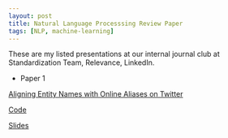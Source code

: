 ```yaml
---
layout: post
title: Natural Language Processsing Review Paper
tags: [NLP, machine-learning]
---
```


These are my listed presentations at our internal journal club at Standardization Team, Relevance, LinkedIn.

- Paper 1

[Aligning Entity Names with Online Aliases on Twitter](http://www.aclweb.org/anthology/W17-1104)

[Code](https://github.com/nchambers/aliases)

[Slides](https://htmlpreview.github.io/?https://github.com/wangruinju/Learning_Material/blob/master/Paper%20Review/Aligning%20Entity%20Names%20with%20Online%20Aliases%20on%20Twitter/Summary.html)
